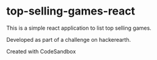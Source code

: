 # top-selling-games-react
This is a simple react application to list top selling games.

Developed as part of a challenge on hackerearth.

Created with CodeSandbox
